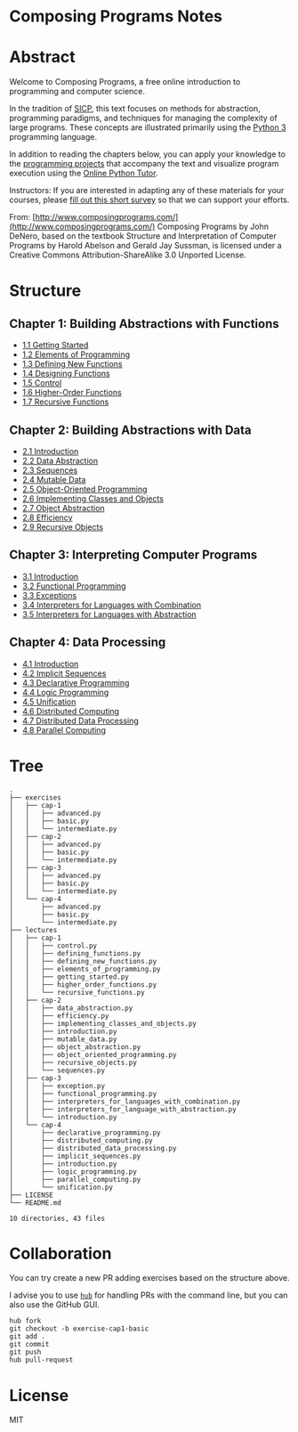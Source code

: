 
# Composing Programs Notes

# Abstract

Welcome to Composing Programs, a free online introduction to programming and computer science.

In the tradition of [SICP](http://mitpress.mit.edu/sicp/), this text focuses on methods for abstraction, programming paradigms, and techniques for managing the complexity of large programs. These concepts are illustrated primarily using the [Python 3](http://www.python.org/) programming language.

In addition to reading the chapters below, you can apply your knowledge to the [programming projects](http://www.composingprograms.com/projects.html) that accompany the text and visualize program execution using the [Online Python Tutor](http://www.composingprograms.com/tutor.html).

Instructors: If you are interested in adapting any of these materials for your courses, please [fill out this short survey](https://docs.google.com/forms/d/1lcDf-_y9t1oSDH_-HFz3UhUFouAX1518XeCMnlRISss/viewform) so that we can support your efforts.

From: [http://www.composingprograms.com/](http://www.composingprograms.com/)
Composing Programs by John DeNero, based on the textbook Structure and Interpretation of Computer Programs by Harold Abelson and Gerald Jay Sussman, is licensed under a Creative Commons Attribution-ShareAlike 3.0 Unported License.

# Structure

## Chapter 1: Building Abstractions with Functions

* [1.1 Getting Started](http://www.composingprograms.com/pages/11-getting-started.html)
* [1.2 Elements of Programming](http://www.composingprograms.com/pages/12-elements-of-programming.html)
* [1.3 Defining New Functions](http://www.composingprograms.com/pages/13-defining-new-functions.html)
* [1.4 Designing Functions](http://www.composingprograms.com/pages/14-designing-functions.html)
* [1.5 Control](http://www.composingprograms.com/pages/15-control.html)
* [1.6 Higher-Order Functions](http://www.composingprograms.com/pages/16-higher-order-functions.html)
* [1.7 Recursive Functions](http://www.composingprograms.com/pages/17-recursive-functions.html)

## Chapter 2: Building Abstractions with Data

* [2.1 Introduction](http://www.composingprograms.com/pages/21-introduction.html)
* [2.2 Data Abstraction](http://www.composingprograms.com/pages/22-data-abstraction.html)
* [2.3 Sequences](http://www.composingprograms.com/pages/23-sequences.html)
* [2.4 Mutable Data](http://www.composingprograms.com/pages/24-mutable-data.html)
* [2.5 Object-Oriented Programming](http://www.composingprograms.com/pages/25-object-oriented-programming.html)
* [2.6 Implementing Classes and Objects](http://www.composingprograms.com/pages/26-implementing-classes-and-objects.html)
* [2.7 Object Abstraction](http://www.composingprograms.com/pages/27-object-abstraction.html)
* [2.8 Efficiency](http://www.composingprograms.com/pages/28-efficiency.html)
* [2.9 Recursive Objects](http://www.composingprograms.com/pages/29-recursive-objects.html)

## Chapter 3: Interpreting Computer Programs

* [3.1 Introduction](http://www.composingprograms.com/pages/31-introduction.html)
* [3.2 Functional Programming](http://www.composingprograms.com/pages/32-functional-programming.html)
* [3.3 Exceptions](http://www.composingprograms.com/pages/33-exceptions.html)
* [3.4 Interpreters for Languages with Combination](http://www.composingprograms.com/pages/34-interpreters-for-languages-with-combination.html)
* [3.5 Interpreters for Languages with Abstraction](http://www.composingprograms.com/pages/35-interpreters-for-languages-with-abstraction.html)

## Chapter 4: Data Processing

* [4.1 Introduction](http://www.composingprograms.com/pages/41-introduction.html)
* [4.2 Implicit Sequences](http://www.composingprograms.com/pages/42-implicit-sequences.html)
* [4.3 Declarative Programming](http://www.composingprograms.com/pages/43-declarative-programming.html)
* [4.4 Logic Programming](http://www.composingprograms.com/pages/44-logic-programming.html)
* [4.5 Unification](http://www.composingprograms.com/pages/45-unification.html)
* [4.6 Distributed Computing](http://www.composingprograms.com/pages/46-distributed-computing.html)
* [4.7 Distributed Data Processing](http://www.composingprograms.com/pages/47-distributed-data-processing.html)
* [4.8 Parallel Computing](http://www.composingprograms.com/pages/48-parallel-computing.html)

# Tree
```
.
├── exercises
│   ├── cap-1
│   │   ├── advanced.py
│   │   ├── basic.py
│   │   └── intermediate.py
│   ├── cap-2
│   │   ├── advanced.py
│   │   ├── basic.py
│   │   └── intermediate.py
│   ├── cap-3
│   │   ├── advanced.py
│   │   ├── basic.py
│   │   └── intermediate.py
│   └── cap-4
│       ├── advanced.py
│       ├── basic.py
│       └── intermediate.py
├── lectures
│   ├── cap-1
│   │   ├── control.py
│   │   ├── defining_functions.py
│   │   ├── defining_new_functions.py
│   │   ├── elements_of_programming.py
│   │   ├── getting_started.py
│   │   ├── higher_order_functions.py
│   │   └── recursive_functions.py
│   ├── cap-2
│   │   ├── data_abstraction.py
│   │   ├── efficiency.py
│   │   ├── implementing_classes_and_objects.py
│   │   ├── introduction.py
│   │   ├── mutable_data.py
│   │   ├── object_abstraction.py
│   │   ├── object_oriented_programming.py
│   │   ├── recursive_objects.py
│   │   └── sequences.py
│   ├── cap-3
│   │   ├── exception.py
│   │   ├── functional_programming.py
│   │   ├── interpreters_for_languages_with_combination.py
│   │   ├── interpreters_for_language_with_abstraction.py
│   │   └── introduction.py
│   └── cap-4
│       ├── declarative_programming.py
│       ├── distributed_computing.py
│       ├── distributed_data_processing.py
│       ├── implicit_sequences.py
│       ├── introduction.py
│       ├── logic_programming.py
│       ├── parallel_computing.py
│       └── unification.py
├── LICENSE
└── README.md

10 directories, 43 files
```

# Collaboration

You can try create a new PR adding exercises based on the structure above.

I advise you to use [`hub`](https://hub.github.com/) for handling PRs with the command line, but you can also use the GitHub GUI.
    
	hub fork
    git checkout -b exercise-cap1-basic
    git add .
    git commit
    git push
    hub pull-request

# License
MIT
